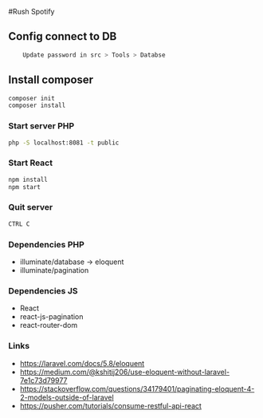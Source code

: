 #Rush Spotify 

## Config connect to DB

```bash
    Update password in src > Tools > Databse
```

## Install composer

```bash
composer init
composer install
```

### Start server PHP

```bash
php -S localhost:8081 -t public
```

### Start React

```bash
npm install
npm start
```

### Quit server

```bash
CTRL C
```

### Dependencies PHP

* illuminate/database -> eloquent
* illuminate/pagination

### Dependencies JS

* React
* react-js-pagination
* react-router-dom


### Links

* https://laravel.com/docs/5.8/eloquent
* https://medium.com/@kshitij206/use-eloquent-without-laravel-7e1c73d79977
* https://stackoverflow.com/questions/34179401/paginating-eloquent-4-2-models-outside-of-laravel
* https://pusher.com/tutorials/consume-restful-api-react